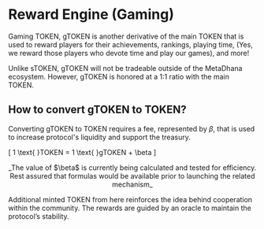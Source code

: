 # Reward Engine (Gaming)

Gaming TOKEN, gTOKEN is another derivative of the main TOKEN that is used to reward players for their achievements, rankings, playing time, (Yes, we reward those players who devote time and play our games), and more!

Unlike sTOKEN, gTOKEN will not be tradeable outside of the MetaDhana ecosystem. However, gTOKEN is honored at a 1:1 ratio with the main TOKEN.

## How to convert gTOKEN to TOKEN?

Converting gTOKEN to TOKEN requires a fee, represented by $\beta$, that is used to increase protocol's liquidity and support the treasury.

\[
1 \text{ }TOKEN = 1 \text{ }gTOKEN + \beta
\]

<center>
_The value of $\beta$ is currently being calculated and tested for efficiency. Rest assured that formulas would be available prior to launching the related mechanism_
</center>

Additional minted TOKEN from here reinforces the idea behind cooperation within the community. The rewards are guided by an oracle to maintain the protocol’s stability.
